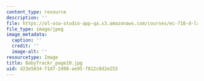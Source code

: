 ```yaml
---
content_type: resource
description: ''
file: https://ol-ocw-studio-app-qa.s3.amazonaws.com/courses/ec-710-d-lab-medical-technologies-for-the-developing-world-spring-2010/d23e5034f1d72498ae95f012c8d2e253_BabyTrackr_page10.jpg
file_type: image/jpeg
image_metadata:
  caption: ''
  credit: ''
  image-alt: ''
resourcetype: Image
title: BabyTrackr_page10.jpg
uid: d23e5034-f1d7-2498-ae95-f012c8d2e253
---
```

